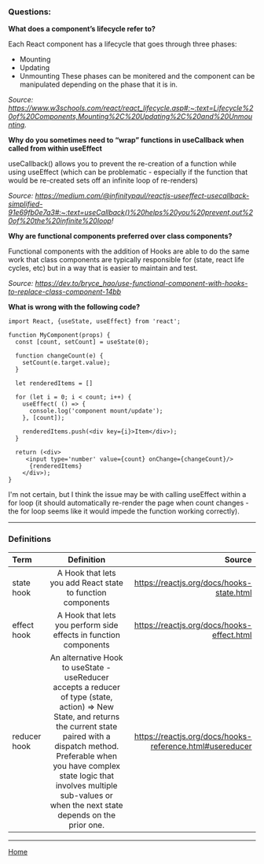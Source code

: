 ### Questions:

**What does a component’s lifecycle refer to?**

Each React component has a lifecycle that goes through three phases:
  - Mounting
  - Updating
  - Unmounting
These phases can be monitered and the component can be manipulated depending on the phase that it is in.

*Source: https://www.w3schools.com/react/react_lifecycle.asp#:~:text=Lifecycle%20of%20Components,Mounting%2C%20Updating%2C%20and%20Unmounting.*

**Why do you sometimes need to “wrap” functions in useCallback when called from within useEffect**

useCallback() allows you to prevent the re-creation of a function while using useEffect (which can be problematic - especially if the function that would be re-created sets off an infinite loop of re-renders)

*Source: https://medium.com/@infinitypaul/reactjs-useeffect-usecallback-simplified-91e69fb0e7a3#:~:text=useCallback()%20helps%20you%20prevent,out%20of%20the%20infinite%20loop!*

**Why are functional components preferred over class components?**

Functional components with the addition of Hooks are able to do the same work that class components are typically responsible for (state, react life cycles, etc) but in a way that is easier to maintain and test. 

*Source: https://dev.to/bryce_hao/use-functional-component-with-hooks-to-replace-class-component-14bb*

**What is wrong with the following code?**
```
import React, {useState, useEffect} from 'react';

function MyComponent(props) {
  const [count, setCount] = useState(0);

  function changeCount(e) {
    setCount(e.target.value);
  }

  let renderedItems = []

  for (let i = 0; i < count; i++) {
    useEffect( () => {
      console.log('component mount/update');
    }, [count]);

    renderedItems.push(<div key={i}>Item</div>);
  }

  return (<div>
     <input type='number' value={count} onChange={changeCount}/>
      {renderedItems}
    </div>);
}
```

I'm not certain, but I think the issue may be with calling useEffect within a for loop (it should automatically re-render the page when count changes - the for loop seems like it would impede the function working correctly).

---

### Definitions

|Term|Definition|Source|
|:--|:-:|--:|
|state hook|A Hook that lets you add React state to function components|https://reactjs.org/docs/hooks-state.html|
|effect hook|A Hook that lets you perform side effects in function components|https://reactjs.org/docs/hooks-effect.html|
|reducer hook|An alternative Hook to useState - useReducer accepts a reducer of type (state, action) => New State, and returns the current state paired with a dispatch method.  Preferable when you have complex state logic that involves multiple sub-values or when the next state depends on the prior one.|https://reactjs.org/docs/hooks-reference.html#usereducer|

---

[Home](https://jchinzi.github.io/reading-notes/)